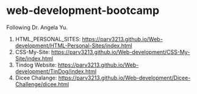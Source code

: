 # web-development-bootcamp
Following  Dr. Angela Yu.

1. HTML_PERSONAL_SITES: https://parv3213.github.io/Web-development/HTML-Personal-Sites/index.html
2. CSS-My-Site: https://parv3213.github.io/Web-development/CSS-My-Site/index.html
3. Tindog Website: https://parv3213.github.io/Web-development/TinDog/index.html
4. Dicee Chalange: https://parv3213.github.io/Web-development/Dicee-Challenge/dicee.html
